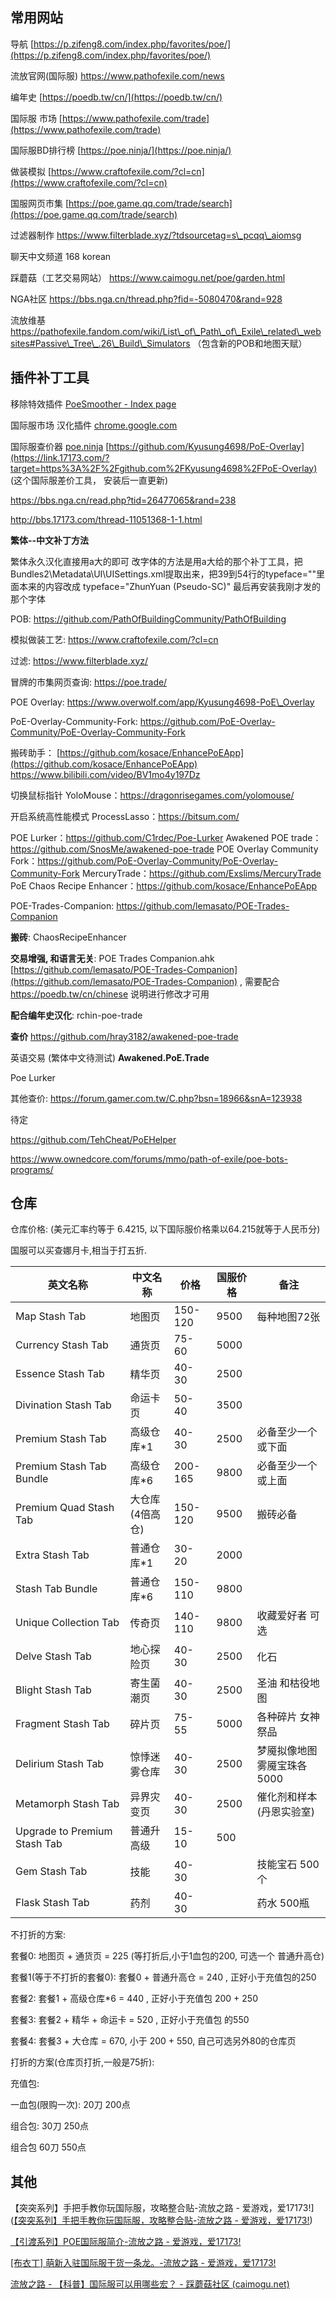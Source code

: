 ## 常用网站
导航 [https://p.zifeng8.com/index.php/favorites/poe/](https://p.zifeng8.com/index.php/favorites/poe/)



流放官网(国际服) https://www.pathofexile.com/news

编年史 [https://poedb.tw/cn/](https://poedb.tw/cn/)

国际服 市场 [https://www.pathofexile.com/trade](https://www.pathofexile.com/trade)

国际服BD排行榜 [https://poe.ninja/](https://poe.ninja/)

做装模拟 [https://www.craftofexile.com/?cl=cn](https://www.craftofexile.com/?cl=cn)



国服网页市集 [https://poe.game.qq.com/trade/search](https://poe.game.qq.com/trade/search)



过滤器制作 https://www.filterblade.xyz/?tdsourcetag=s\_pcqq\_aiomsg

聊天中文频道 168 korean

踩蘑菇（工艺交易网站）
https://www.caimogu.net/poe/garden.html



NGA社区
https://bbs.nga.cn/thread.php?fid=-5080470&rand=928

流放维基
https://pathofexile.fandom.com/wiki/List\_of\_Path\_of\_Exile\_related\_websites#Passive\_Tree\_.26\_Build\_Simulators
（包含新的POB和地图天赋）

## 插件补丁工具
移除特效插件  [PoeSmoother - Index page](https://poesmoother.eu/)

国际服市场 汉化插件 [chrome.google.com](https://chrome.google.com/webstore/detail/poe-trade-zh/gohimadohmhdicbffkbpoegodammgghi)

国际服查价器 [poe.ninja](https://poe.ninja/)   [https://github.com/Kyusung4698/PoE-Overlay](https://link.17173.com/?target=https%3A%2F%2Fgithub.com%2FKyusung4698%2FPoE-Overlay) (这个国际服差价工具， 安装后一直更新)

https://bbs.nga.cn/read.php?tid=26477065&rand=238

http://bbs.17173.com/thread-11051368-1-1.html



**繁体--中文补丁方法**

繁体永久汉化直接用a大的即可
改字体的方法是用a大给的那个补丁工具，把Bundles2\\Metadata\\UI\\UISettings.xml提取出来，把39到54行的typeface=""里面本来的内容改成
typeface="ZhunYuan (Pseudo-SC)"
最后再安装我刚才发的那个字体



POB: https://github.com/PathOfBuildingCommunity/PathOfBuilding

模拟做装工艺: https://www.craftofexile.com/?cl=cn

过滤: https://www.filterblade.xyz/

冒牌的市集网页查询:  https://poe.trade/

POE Overlay: https://www.overwolf.com/app/Kyusung4698-PoE\_Overlay

PoE-Overlay-Community-Fork: https://github.com/PoE-Overlay-Community/PoE-Overlay-Community-Fork



搬砖助手： [https://github.com/kosace/EnhancePoEApp](https://github.com/kosace/EnhancePoEApp)  https://www.bilibili.com/video/BV1mo4y197Dz 

切换鼠标指针 YoloMouse：https://dragonrisegames.com/yolomouse/

开启系统高性能模式 ProcessLasso：https://bitsum.com/



POE Lurker：https://github.com/C1rdec/Poe-Lurker
Awakened POE trade：https://github.com/SnosMe/awakened-poe-trade
POE Overlay Community Fork：https://github.com/PoE-Overlay-Community/PoE-Overlay-Community-Fork
MercuryTrade：https://github.com/Exslims/MercuryTrade
PoE Chaos Recipe Enhancer：https://github.com/kosace/EnhancePoEApp

POE-Trades-Companion:     https://github.com/lemasato/POE-Trades-Companion



**搬砖**: ChaosRecipeEnhancer

**交易增强, 和语言无关**: POE Trades Companion.ahk    [https://github.com/lemasato/POE-Trades-Companion](https://github.com/lemasato/POE-Trades-Companion) , 需要配合 https://poedb.tw/cn/chinese 说明进行修改才可用

**配合编年史汉化**: rchin-poe-trade 

**查价** https://github.com/hray3182/awakened-poe-trade

英语交易 (繁体中文待测试) **Awakened.PoE.Trade**  

Poe Lurker

其他查价: https://forum.gamer.com.tw/C.php?bsn=18966&snA=123938





待定 

https://github.com/TehCheat/PoEHelper

https://www.ownedcore.com/forums/mmo/path-of-exile/poe-bots-programs/







## 仓库
仓库价格: (美元汇率约等于 6.4215, 以下国际服价格乘以64.215就等于人民币分)

国服可以买查娜月卡,相当于打五折.

|英文名称|中文名称|价格|国服价格|备注|
| ----- | ----- | ----- | ----- | ----- |
|Map Stash Tab|地图页|150-120|9500|每种地图72张|
|Currency Stash Tab|通货页|75-60|5000| |
|Essence Stash Tab|精华页|40-30|2500| |
|Divination Stash Tab|命运卡页|50-40|3500| |
|Premium Stash Tab|高级仓库\*1|40-30|2500|必备至少一个或下面|
|Premium Stash Tab Bundle|高级仓库\*6|200-165|9800|必备至少一个或上面|
|Premium Quad Stash Tab|大仓库(4倍高仓)|150-120|9500|搬砖必备|
|Extra Stash Tab|普通仓库\*1|30-20|2000| |
|Stash Tab Bundle|普通仓库\*6|150-110|9800| |
|Unique Collection Tab|传奇页|140-110|9800|收藏爱好者 可选|
|Delve Stash Tab|地心探险页|40-30|2500|化石|
|Blight Stash Tab|寄生菌潮页|40-30|2500|圣油 和枯役地图|
|Fragment Stash Tab|碎片页|75-55|5000|各种碎片 女神祭品|
|Delirium Stash Tab|惊悸迷雾仓库|40-30|2500|梦魇拟像地图 雾魇宝珠各5000|
|Metamorph Stash Tab|异界灾变页|40-30|2500|催化剂和样本(丹恩实验室)|
|Upgrade to Premium Stash Tab|普通升高级|15-10|500| |
|Gem Stash Tab|技能|40-30| |技能宝石 500个|
|Flask Stash Tab|药剂|40-30| |药水 500瓶|

不打折的方案:

套餐0:  地图页 + 通货页 = 225 (等打折后,小于1血包的200, 可选一个 普通升高仓)

套餐1(等于不打折的套餐0):  套餐0 +  普通升高仓 = 240 , 正好小于充值包的250  

套餐2:  套餐1 + 高级仓库\*6 = 440 , 正好小于充值包 200 + 250

套餐3: 套餐2 + 精华 + 命运卡 = 520 , 正好小于充值包 的550

套餐4: 套餐3  + 大仓库 = 670, 小于 200 + 550,  自己可选另外80的仓库页

打折的方案(仓库页打折,一般是75折):

充值包:

一血包(限购一次): 20刀 200点

组合包: 30刀 250点

组合包 60刀 550点



## 其他
【突突系列】手把手教你玩国际服，攻略整合贴-流放之路 - 爱游戏，爱17173!\]([【突突系列】手把手教你玩国际服，攻略整合贴-流放之路 - 爱游戏，爱17173!](http://bbs.17173.com/thread-10822715-1-2.html))

[【引渡系列】POE国际服简介-流放之路 - 爱游戏，爱17173!](http://bbs.17173.com/thread-10470832-1-1.html)

[\[布衣丁\] 萌新入驻国际服干货一条龙。-流放之路 - 爱游戏，爱17173!](http://bbs.17173.com/thread-10756916-1-1.html)

[流放之路 - 【科普】国际服可以用哪些宏？ - 踩蘑菇社区 (caimogu.net)](https://www.caimogu.net/post/16425.html)